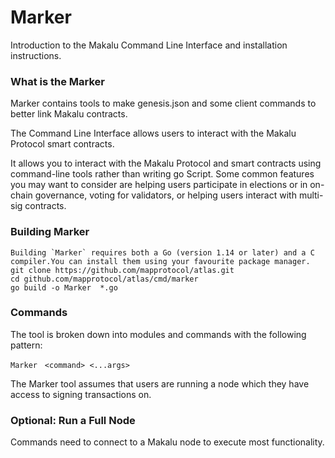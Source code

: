 # Marker

Introduction to the Makalu Command Line Interface and installation instructions.

### What is the Marker

Marker contains tools to make genesis.json and some client commands to better link Makalu contracts.

The Command Line Interface allows users to interact with the Makalu Protocol smart contracts.

It allows you to interact with the Makalu Protocol and smart contracts using command-line tools rather than writing go
Script. Some common features you may want to consider are helping users participate in elections or in on-chain
governance, voting for validators, or helping users interact with multi-sig contracts.

### Building Marker

```shell
Building `Marker` requires both a Go (version 1.14 or later) and a C compiler.You can install them using your favourite package manager.
git clone https://github.com/mapprotocol/atlas.git
cd github.com/mapprotocol/atlas/cmd/marker
go build -o Marker  *.go
```

### Commands

The tool is broken down into modules and commands with the following pattern:

```shell
Marker　<command> <...args> 
``` 
The Marker tool assumes that users are running a node which they have access to signing transactions on.

### Optional: Run a Full Node

Commands need to connect to a Makalu node to execute most functionality. 